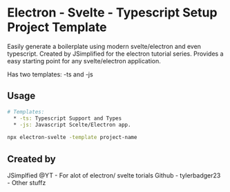 # Electron - Svelte - Typescript Setup Project Template
Easily generate a boilerplate using modern svelte/electron and even typescript. Created by JSimplified for the electron tutorial series. Provides a easy starting point for any svelte/electron application.

Has two templates:
-ts and -js

## Usage
```bash
# Templates:
  * -ts: Typescript Support and Types
  * -js: Javascript Scelte/Electron app.
  
npx electron-svelte -template project-name
```


## Created by 
JSimplfied @YT -  For alot of electron/ svelte torials
Github - tylerbadger23 - Other stuffz
